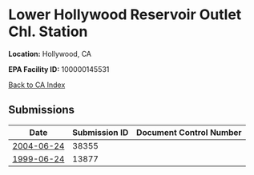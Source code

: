 # Lower Hollywood Reservoir Outlet Chl. Station

**Location:** Hollywood, CA

**EPA Facility ID:** 100000145531

[Back to CA Index](../../index.md)

## Submissions

| Date | Submission ID | Document Control Number |
|------|--------------|-------------------------|
| [2004-06-24](submissions/38355.md) | 38355 |  |
| [1999-06-24](submissions/13877.md) | 13877 |  |
